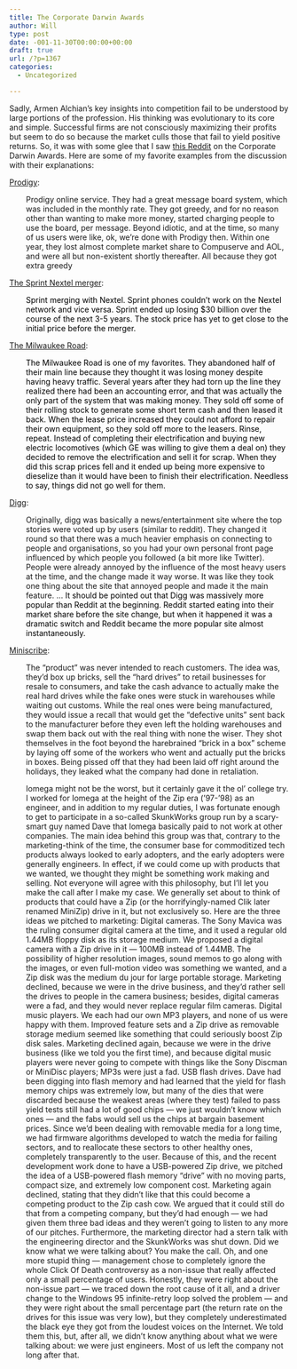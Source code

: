 ```yaml
---
title: The Corporate Darwin Awards
author: Will
type: post
date: -001-11-30T00:00:00+00:00
draft: true
url: /?p=1367
categories:
  - Uncategorized

---
```

Sadly, Armen Alchian&#8217;s key insights into competition fail to be understood by large portions of the profession. His thinking was evolutionary to its core and simple. Successful firms are not consciously maximizing their profits but seem to do so because the market culls those that fail to yield positive returns. So, it was with some glee that I saw [this Reddit][1] on the Corporate Darwin Awards. Here are some of my favorite examples from the discussion with their explanations:

[Prodigy][2]:

<p style="padding-left: 30px;">
  Prodigy online service. They had a great message board system, which was included in the monthly rate. They got greedy, and for no reason other than wanting to make more money, started charging people to use the board, per message. Beyond idiotic, and at the time, so many of us users were like, ok, we&#8217;re done with Prodigy then. Within one year, they lost almost complete market share to Compuserve and AOL, and were all but non-existent shortly thereafter. All because they got extra greedy
</p>

[The Sprint Nextel merger][3]:

<p style="padding-left: 30px;">
  <span style="color: #000000;">Sprint merging with Nextel. Sprint phones couldn&#8217;t work on the Nextel network and vice versa. Sprint ended up losing $30 billion over the course of the next 3-5 years. The stock price has yet to get close to the initial price before the merger.</span>
</p>

[The Milwaukee Road][4]:

<p style="padding-left: 30px;">
  <span style="color: #000000;">The Milwaukee Road is one of my favorites. They abandoned half of their main line because they thought it was losing money despite having heavy traffic. Several years after they had torn up the line they realized there had been an accounting error, and that was actually the only part of the system that was making money. They sold off some of their rolling stock to generate some short term cash and then leased it back. When the lease price increased they could not afford to repair their own equipment, so they sold off more to the leasers. Rinse, repeat. Instead of completing their electrification and buying new electric locomotives (which GE was willing to give them a deal on) they decided to remove the electrification and sell it for scrap. When they did this scrap prices fell and it ended up being more expensive to dieselize than it would have been to finish their electrification. Needless to say, things did not go well for them.</span>
</p>

[Digg][5]:

<p style="padding-left: 30px;">
  Originally, digg was basically a news/entertainment site where the top stories were voted up by users (similar to reddit). They changed it round so that there was a much heavier emphasis on connecting to people and organisations, so you had your own personal front page influenced by which people you followed (a bit more like Twitter). People were already annoyed by the influence of the most heavy users at the time, and the change made it way worse. It was like they took one thing about the site that annoyed people and made it the main feature. &#8230; <span style="color: #000000;">It should be pointed out that Digg was massively more popular than Reddit at the beginning. Reddit started eating into their market share before the site change, but when it happened it was a dramatic switch and Reddit became the more popular site almost instantaneously.</span>
</p>

[Miniscribe][6]:

<p style="padding-left: 30px;">
  The &#8220;product&#8221; was never intended to reach customers. The idea was, they&#8217;d box up bricks, sell the &#8220;hard drives&#8221; to retail businesses for resale to consumers, and take the cash advance to actually make the real hard drives while the fake ones were stuck in warehouses while waiting out customs. While the real ones were being manufactured, they would issue a recall that would get the &#8220;defective units&#8221; sent back to the manufacturer before they even left the holding warehouses and swap them back out with the real thing with none the wiser. They shot themselves in the foot beyond the harebrained &#8220;brick in a box&#8221; scheme by laying off some of the workers who went and actually put the bricks in boxes. Being pissed off that they had been laid off right around the holidays, they leaked what the company had done in retaliation.
</p>

<p style="padding-left: 30px;">
  Iomega might not be the worst, but it certainly gave it the ol&#8217; college try. I worked for Iomega at the height of the Zip era (&#8217;97-&#8217;98) as an engineer, and in addition to my regular duties, I was fortunate enough to get to participate in a so-called SkunkWorks group run by a scary-smart guy named Dave that Iomega basically paid to not work at other companies. The main idea behind this group was that, contrary to the marketing-think of the time, the consumer base for commoditized tech products always looked to early adopters, and the early adopters were generally engineers. In effect, if we could come up with products that we wanted, we thought they might be something work making and selling. Not everyone will agree with this philosophy, but I&#8217;ll let you make the call after I make my case. We generally set about to think of products that could have a Zip (or the horrifyingly-named Clik later renamed MiniZip) drive in it, but not exclusively so. Here are the three ideas we pitched to marketing: Digital cameras. The Sony Mavica was the ruling consumer digital camera at the time, and it used a regular old 1.44MB floppy disk as its storage medium. We proposed a digital camera with a Zip drive in it &#8212; 100MB instead of 1.44MB. The possibility of higher resolution images, sound memos to go along with the images, or even full-motion video was something we wanted, and a Zip disk was the medium du jour for large portable storage. Marketing declined, because we were in the drive business, and they&#8217;d rather sell the drives to people in the camera business; besides, digital cameras were a fad, and they would never replace regular film cameras. Digital music players. We each had our own MP3 players, and none of us were happy with them. Improved feature sets and a Zip drive as removable storage medium seemed like something that could seriously boost Zip disk sales. Marketing declined again, because we were in the drive business (like we told you the first time), and because digital music players were never going to compete with things like the Sony Discman or MiniDisc players; MP3s were just a fad. USB flash drives. Dave had been digging into flash memory and had learned that the yield for flash memory chips was extremely low, but many of the dies that were discarded because the weakest areas (where they test) failed to pass yield tests still had a lot of good chips &#8212; we just wouldn&#8217;t know which ones &#8212; and the fabs would sell us the chips at bargain basement prices. Since we&#8217;d been dealing with removable media for a long time, we had firmware algorithms developed to watch the media for failing sectors, and to reallocate these sectors to other healthy ones, completely transparently to the user. Because of this, and the recent development work done to have a USB-powered Zip drive, we pitched the idea of a USB-powered flash memory &#8220;drive&#8221; with no moving parts, compact size, and extremely low component cost. Marketing again declined, stating that they didn&#8217;t like that this could become a competing product to the Zip cash cow. We argued that it could still do that from a competing company, but they&#8217;d had enough &#8212; we had given them three bad ideas and they weren&#8217;t going to listen to any more of our pitches. Furthermore, the marketing director had a stern talk with the engineering director and the SkunkWorks was shut down. Did we know what we were talking about? You make the call. Oh, and one more stupid thing &#8212; management chose to completely ignore the whole Click Of Death controversy as a non-issue that really affected only a small percentage of users. Honestly, they were right about the non-issue part &#8212; we traced down the root cause of it all, and a driver change to the Windows 95 infinite-retry loop solved the problem &#8212; and they were right about the small percentage part (the return rate on the drives for this issue was very low), but they completely underestimated the black eye they got from the loudest voices on the Internet. We told them this, but, after all, we didn&#8217;t know anything about what we were talking about: we were just engineers. Most of us left the company not long after that.
</p>

 [1]: http://www.reddit.com/r/AskReddit/comments/2l9g71/what_has_been_the_best_corporate_darwin_award_a/
 [2]: http://www.reddit.com/r/AskReddit/comments/2l9g71/what_has_been_the_best_corporate_darwin_award_a/clstaoy
 [3]: http://www.reddit.com/r/AskReddit/comments/2l9g71/what_has_been_the_best_corporate_darwin_award_a/clsovg5
 [4]: http://www.reddit.com/r/AskReddit/comments/2l9g71/what_has_been_the_best_corporate_darwin_award_a/clsqzi7
 [5]: http://www.reddit.com/r/AskReddit/comments/2l9g71/what_has_been_the_best_corporate_darwin_award_a/clso2yp
 [6]: http://www.reddit.com/r/AskReddit/comments/2l9g71/what_has_been_the_best_corporate_darwin_award_a/clsshxc